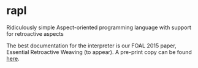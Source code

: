 # rapl
Ridiculously simple Aspect-oriented programming language with support for retroactive aspects

The best documentation for the interpreter is our FOAL 2015 paper, Essential Retroactive Weaving (to appear). A pre-print copy can be found [here](https://www.cs.ubc.ca/~rsalkeld/publications/foal2015.pdf).
